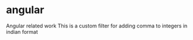 # angular
Angular related work
This is a custom filter for adding comma to integers in indian format
